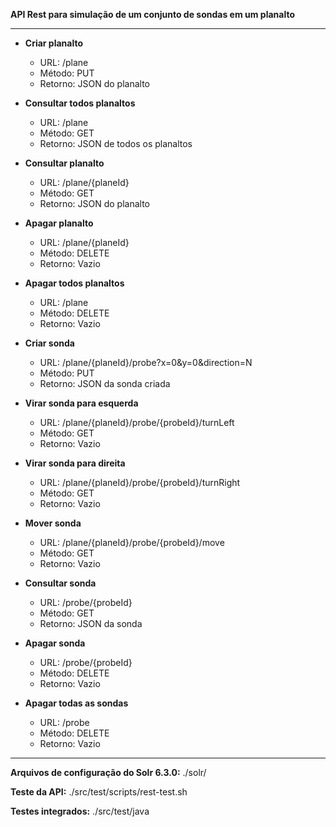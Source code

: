 **API Rest para simulação de um conjunto de sondas em um planalto**

----

* **Criar planalto**

  * URL: /plane
  * Método: PUT
  * Retorno: JSON do planalto

* **Consultar todos planaltos**
  * URL: /plane
  * Método: GET
  * Retorno: JSON de todos os planaltos

* **Consultar planalto**
  * URL: /plane/{planeId}
  * Método: GET
  * Retorno: JSON do planalto

* **Apagar planalto**
  * URL: /plane/{planeId}
  * Método: DELETE
  * Retorno: Vazio

* **Apagar todos planaltos**
  * URL: /plane
  * Método: DELETE
  * Retorno: Vazio

* **Criar sonda**
  * URL: /plane/{planeId}/probe?x=0&y=0&direction=N
  * Método: PUT
  * Retorno: JSON da sonda criada

* **Virar sonda para esquerda**
  * URL: /plane/{planeId}/probe/{probeId}/turnLeft
  * Método: GET
  * Retorno: Vazio

* **Virar sonda para direita**
  * URL: /plane/{planeId}/probe/{probeId}/turnRight
  * Método: GET
  * Retorno: Vazio

* **Mover sonda**
  * URL: /plane/{planeId}/probe/{probeId}/move
  * Método: GET
  * Retorno: Vazio

* **Consultar sonda**
  * URL: /probe/{probeId}
  * Método: GET
  * Retorno: JSON da sonda

* **Apagar sonda**
  * URL: /probe/{probeId}
  * Método: DELETE
  * Retorno: Vazio

* **Apagar todas as sondas**
  * URL: /probe
  * Método: DELETE
  * Retorno: Vazio

----

**Arquivos de configuração do Solr 6.3.0:** ./solr/

**Teste da API:** ./src/test/scripts/rest-test.sh

**Testes integrados:** ./src/test/java
